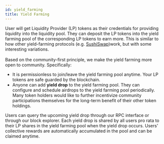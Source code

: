 ```yaml
---
id: yield_farming
title: Yield Farming
---
```


User will get Liquidity Provider (LP) tokens as their credentials for providing liquidity into the liquidity pool. They can deposit the LP tokens into the yield farming pool of the corresponding LP tokens to earn more. This is similar to how other yield-farming protocols (e.g. [SushiSwap](https://sushiswap.fi/pools))work, but with some interesting variations.
<br/><br/>
Based on the community-first principle, we make the yield farming more open to community. Specifically:
- It is permissionless to join/leave the yield farming pool anytime. Your LP tokens are safe guarded by the blockchain.
- Anyone can add **yield drop** to the yield farming pool. They can configure and schedule airdrops to the yield farming pool periodically. Many token holders would like to further incentivize community participations themselves for the long-term benefit of their other token holdings.

Users can query the upcoming yield drop through our RPC interface or through our block explorer. Each yield drop is shared by all users pro rata to their LP shares in the yield farming pool when the yield drop occurs. Users' collective rewards are automatically accumulated in the pool and can be claimed anytime. 
